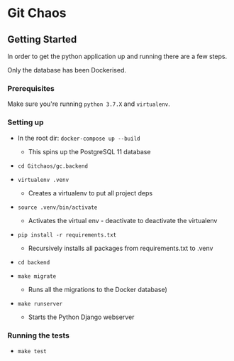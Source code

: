 # Git Chaos

## Getting Started

In order to get the python application up and running there are a few steps.

Only the database has been Dockerised.

### Prerequisites

Make sure you're running `python 3.7.X` and `virtualenv`.

### Setting up

- In the root dir: `docker-compose up --build`
  - This spins up the PostgreSQL 11 database
- `cd Gitchaos/gc.backend`
- `virtualenv .venv`
  - Creates a virtualenv to put all project deps
- `source .venv/bin/activate`
  - Activates the virtual env - deactivate to deactivate the virtualenv
- `pip install -r requirements.txt`
  - Recursively installs all packages from requirements.txt to .venv
- `cd backend`
- `make migrate`
  - Runs all the migrations to the Docker database)
- `make runserver`

  - Starts the Python Django webserver

### Running the tests

- `make test`
